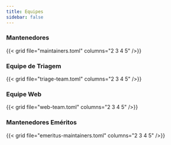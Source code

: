 ```yaml
---
title: Equipes
sidebar: false
---
```


### Mantenedores

{{< grid file="maintainers.toml" columns="2 3 4 5" />}}

### Equipe de Triagem

{{< grid file="triage-team.toml" columns="2 3 4 5" />}}

### Equipe Web

{{< grid file="web-team.toml" columns="2 3 4 5" />}}

### Mantenedores Eméritos

{{< grid file="emeritus-maintainers.toml" columns="2 3 4 5" />}}

